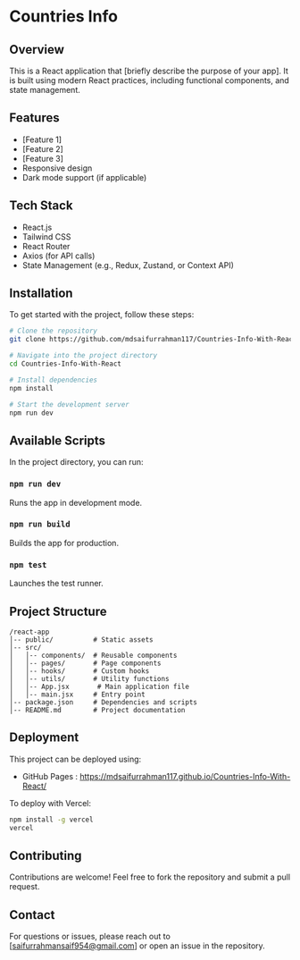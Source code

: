 # Countries Info

## Overview

This is a React application that [briefly describe the purpose of your app]. 
It is built using modern React practices, including functional components, and state management.

## Features

- [Feature 1]
- [Feature 2]
- [Feature 3]
- Responsive design
- Dark mode support (if applicable)

## Tech Stack

- React.js
- Tailwind CSS
- React Router
- Axios (for API calls)
- State Management (e.g., Redux, Zustand, or Context API)

## Installation

To get started with the project, follow these steps:

```sh
# Clone the repository
git clone https://github.com/mdsaifurrahman117/Countries-Info-With-React.git

# Navigate into the project directory
cd Countries-Info-With-React

# Install dependencies
npm install

# Start the development server
npm run dev
```

## Available Scripts

In the project directory, you can run:

### `npm run dev`

Runs the app in development mode.

### `npm run build`

Builds the app for production.

### `npm test`

Launches the test runner.

## Project Structure

```
/react-app
│-- public/          # Static assets
│-- src/
│   │-- components/  # Reusable components
│   │-- pages/       # Page components
│   │-- hooks/       # Custom hooks
│   │-- utils/       # Utility functions
│   │-- App.jsx       # Main application file
│   │-- main.jsx     # Entry point
│-- package.json     # Dependencies and scripts
│-- README.md        # Project documentation
```

## Deployment

This project can be deployed using:

- GitHub Pages : https://mdsaifurrahman117.github.io/Countries-Info-With-React/

To deploy with Vercel:

```sh
npm install -g vercel
vercel
```

## Contributing

Contributions are welcome! Feel free to fork the repository and submit a pull request.

## Contact

For questions or issues, please reach out to [[saifurrahmansaif954@gmail.com](mailto\:saifurrahmansaif954@gmail.com)] or open an issue in the repository.


